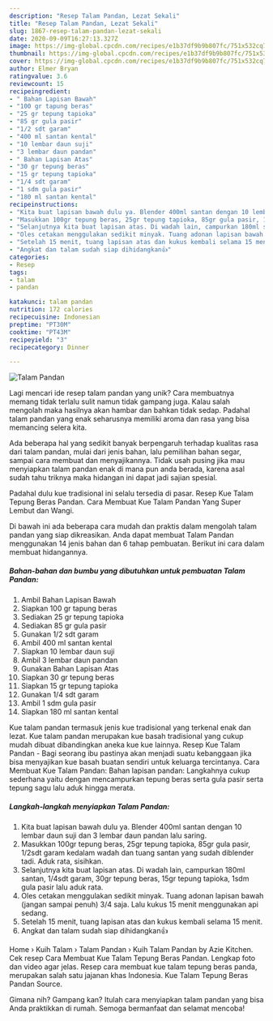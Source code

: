 ```yaml
---
description: "Resep Talam Pandan, Lezat Sekali"
title: "Resep Talam Pandan, Lezat Sekali"
slug: 1867-resep-talam-pandan-lezat-sekali
date: 2020-09-09T16:27:13.327Z
image: https://img-global.cpcdn.com/recipes/e1b37df9b9b807fc/751x532cq70/talam-pandan-foto-resep-utama.jpg
thumbnail: https://img-global.cpcdn.com/recipes/e1b37df9b9b807fc/751x532cq70/talam-pandan-foto-resep-utama.jpg
cover: https://img-global.cpcdn.com/recipes/e1b37df9b9b807fc/751x532cq70/talam-pandan-foto-resep-utama.jpg
author: Elmer Bryan
ratingvalue: 3.6
reviewcount: 15
recipeingredient:
- " Bahan Lapisan Bawah"
- "100 gr tapung beras"
- "25 gr tepung tapioka"
- "85 gr gula pasir"
- "1/2 sdt garam"
- "400 ml santan kental"
- "10 lembar daun suji"
- "3 lembar daun pandan"
- " Bahan Lapisan Atas"
- "30 gr tepung beras"
- "15 gr tepung tapioka"
- "1/4 sdt garam"
- "1 sdm gula pasir"
- "180 ml santan kental"
recipeinstructions:
- "Kita buat lapisan bawah dulu ya. Blender 400ml santan dengan 10 lembar daun suji dan 3 lembar daun pandan lalu saring."
- "Masukkan 100gr tepung beras, 25gr tepung tapioka, 85gr gula pasir, 1/2sdt garam kedalam wadah dan tuang santan yang sudah diblender tadi. Aduk rata, sisihkan."
- "Selanjutnya kita buat lapisan atas. Di wadah lain, campurkan 180ml santan, 1/4sdt garam, 30gr tepung beras, 15gr tepung tapioka, 1sdm gula pasir lalu aduk rata."
- "Oles cetakan menggulakan sedikit minyak. Tuang adonan lapisan bawah (jangan sampai penuh) 3/4 saja. Lalu kukus 15 menit menggunakan api sedang."
- "Setelah 15 menit, tuang lapisan atas dan kukus kembali selama 15 menit."
- "Angkat dan talam sudah siap dihidangkan👍"
categories:
- Resep
tags:
- talam
- pandan

katakunci: talam pandan 
nutrition: 172 calories
recipecuisine: Indonesian
preptime: "PT30M"
cooktime: "PT43M"
recipeyield: "3"
recipecategory: Dinner

---
```



![Talam Pandan](https://img-global.cpcdn.com/recipes/e1b37df9b9b807fc/751x532cq70/talam-pandan-foto-resep-utama.jpg)

Lagi mencari ide resep talam pandan yang unik? Cara membuatnya memang tidak terlalu sulit namun tidak gampang juga. Kalau salah mengolah maka hasilnya akan hambar dan bahkan tidak sedap. Padahal talam pandan yang enak seharusnya memiliki aroma dan rasa yang bisa memancing selera kita.

Ada beberapa hal yang sedikit banyak berpengaruh terhadap kualitas rasa dari talam pandan, mulai dari jenis bahan, lalu pemilihan bahan segar, sampai cara membuat dan menyajikannya. Tidak usah pusing jika mau menyiapkan talam pandan enak di mana pun anda berada, karena asal sudah tahu triknya maka hidangan ini dapat jadi sajian spesial.

Padahal dulu kue tradisional ini selalu tersedia di pasar. Resep Kue Talam Tepung Beras Pandan. Cara Membuat Kue Talam Pandan Yang Super Lembut dan Wangi.


Di bawah ini ada beberapa cara mudah dan praktis dalam mengolah talam pandan yang siap dikreasikan. Anda dapat membuat Talam Pandan menggunakan 14 jenis bahan dan 6 tahap pembuatan. Berikut ini cara dalam membuat hidangannya.

<!--inarticleads1-->

##### Bahan-bahan dan bumbu yang dibutuhkan untuk pembuatan Talam Pandan:

1. Ambil  Bahan Lapisan Bawah
1. Siapkan 100 gr tapung beras
1. Sediakan 25 gr tepung tapioka
1. Sediakan 85 gr gula pasir
1. Gunakan 1/2 sdt garam
1. Ambil 400 ml santan kental
1. Siapkan 10 lembar daun suji
1. Ambil 3 lembar daun pandan
1. Gunakan  Bahan Lapisan Atas
1. Siapkan 30 gr tepung beras
1. Siapkan 15 gr tepung tapioka
1. Gunakan 1/4 sdt garam
1. Ambil 1 sdm gula pasir
1. Siapkan 180 ml santan kental


Kue talam pandan termasuk jenis kue tradisional yang terkenal enak dan lezat. Kue talam pandan merupakan kue basah tradisional yang cukup mudah dibuat dibandingkan aneka kue kue lainnya. Resep Kue Talam Pandan - Bagi seorang ibu pastinya akan menjadi suatu kebanggaan jika bisa menyajikan kue basah buatan sendiri untuk keluarga tercintanya. Cara Membuat Kue Talam Pandan: Bahan lapisan pandan: Langkahnya cukup sederhana yaitu dengan mencampurkan tepung beras serta gula pasir serta tepung sagu lalu aduk hingga merata. 

<!--inarticleads2-->

##### Langkah-langkah menyiapkan Talam Pandan:

1. Kita buat lapisan bawah dulu ya. Blender 400ml santan dengan 10 lembar daun suji dan 3 lembar daun pandan lalu saring.
1. Masukkan 100gr tepung beras, 25gr tepung tapioka, 85gr gula pasir, 1/2sdt garam kedalam wadah dan tuang santan yang sudah diblender tadi. Aduk rata, sisihkan.
1. Selanjutnya kita buat lapisan atas. Di wadah lain, campurkan 180ml santan, 1/4sdt garam, 30gr tepung beras, 15gr tepung tapioka, 1sdm gula pasir lalu aduk rata.
1. Oles cetakan menggulakan sedikit minyak. Tuang adonan lapisan bawah (jangan sampai penuh) 3/4 saja. Lalu kukus 15 menit menggunakan api sedang.
1. Setelah 15 menit, tuang lapisan atas dan kukus kembali selama 15 menit.
1. Angkat dan talam sudah siap dihidangkan👍


Home › Kuih Talam › Talam Pandan › Kuih Talam Pandan by Azie Kitchen. Cek resep Cara Membuat Kue Talam Tepung Beras Pandan. Lengkap foto dan video agar jelas. Resep cara membuat kue talam tepung beras panda, merupakan salah satu jajanan khas Indonesia. Kue Talam Tepung Beras Pandan Source. 

Gimana nih? Gampang kan? Itulah cara menyiapkan talam pandan yang bisa Anda praktikkan di rumah. Semoga bermanfaat dan selamat mencoba!
